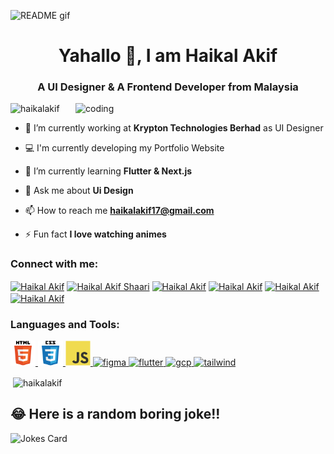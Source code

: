 ![README gif](https://user-images.githubusercontent.com/92365722/203189228-bb280470-e56b-4691-b79b-4bd0b3426e26.gif)

<h1 align="center">Yahallo 👋, I am Haikal Akif</h1>
<h3 align="center">A UI Designer & A Frontend Developer from Malaysia</h3>
<img align="right" alt="coding" width="400" src="https://media1.giphy.com/media/lXHwJv89PvdN200Anr/giphy.gif?cid=ecf05e47rvr141o0swdybiuicl7vvefdfzmmz3pse51zit2g&rid=giphy.gif&ct=g">

<p align="left"> <img src="https://komarev.com/ghpvc/?username=haikalakif&label=Profile%20views&color=0e75b6&style=flat" alt="haikalakif" /> </p>

- 🔭 I’m currently working at **Krypton Technologies Berhad** as UI Designer

- 💻 I'm currently developing my Portfolio Website

- 🌱 I’m currently learning **Flutter & Next.js**

- 💬 Ask me about **Ui Design**

- 📫 How to reach me **haikalakif17@gmail.com**

- ⚡ Fun fact **I love watching animes**

<h3 align="left">Connect with me:</h3>
<p align="left">
<a href="https://instagram.com/eykxl.s" target="blank"><img align="center" src="https://raw.githubusercontent.com/rahuldkjain/github-profile-readme-generator/master/src/images/icons/Social/instagram.svg" alt="Haikal Akif" height="30" width="40" /></a>
<a href="https://linkedin.com/in/haikalakifshaari" target="blank"><img align="center" src="https://raw.githubusercontent.com/rahuldkjain/github-profile-readme-generator/master/src/images/icons/Social/linked-in-alt.svg" alt="Haikal Akif Shaari" height="30" width="40" /></a>
<a href="https://stackoverflow.com/users/17348257/kal" target="blank"><img align="center" src="https://raw.githubusercontent.com/rahuldkjain/github-profile-readme-generator/master/src/images/icons/Social/stack-overflow.svg" alt="Haikal Akif" height="30" width="40" /></a>
<a href="https://dribbble.com/HaikalAkif" target="blank"><img align="center" src="https://raw.githubusercontent.com/rahuldkjain/github-profile-readme-generator/master/src/images/icons/Social/dribbble.svg" alt="Haikal Akif" height="30" width="40" /></a>
<a href="https://codepen.io/HaikalAkif" target="blank"><img align="center" src="https://raw.githubusercontent.com/rahuldkjain/github-profile-readme-generator/master/src/images/icons/Social/codepen.svg" alt="Haikal Akif" height="30" width="40" /></a>
<a href="https://www.leetcode.com/HaikalAkif" target="blank"><img align="center" src="https://raw.githubusercontent.com/rahuldkjain/github-profile-readme-generator/master/src/images/icons/Social/leet-code.svg" alt="Haikal Akif" height="30" width="40" /></a>
</p>

<h3 align="left">Languages and Tools:</h3>
<p align="left"> <a href="https://www.w3.org/html/" target="_blank" rel="noreferrer"> <img src="https://raw.githubusercontent.com/devicons/devicon/master/icons/html5/html5-original-wordmark.svg" alt="html5" width="40" height="40"/> </a> <a href="https://www.w3schools.com/css/" target="_blank" rel="noreferrer"> <img src="https://raw.githubusercontent.com/devicons/devicon/master/icons/css3/css3-original-wordmark.svg" alt="css3" width="40" height="40"/> </a> <a href="https://developer.mozilla.org/en-US/docs/Web/JavaScript" target="_blank" rel="noreferrer"> <img src="https://raw.githubusercontent.com/devicons/devicon/master/icons/javascript/javascript-original.svg" alt="javascript" width="40" height="40"/> </a> <a href="https://www.figma.com/" target="_blank" rel="noreferrer"> <img src="https://www.vectorlogo.zone/logos/figma/figma-icon.svg" alt="figma" width="40" height="40"/> </a> <a href="https://flutter.dev" target="_blank" rel="noreferrer"> <img src="https://www.vectorlogo.zone/logos/flutterio/flutterio-icon.svg" alt="flutter" width="40" height="40"/> </a> <a href="https://cloud.google.com" target="_blank" rel="noreferrer"> <img src="https://www.vectorlogo.zone/logos/google_cloud/google_cloud-icon.svg" alt="gcp" width="40" height="40"/> </a>   <a href="https://tailwindcss.com/" target="_blank" rel="noreferrer"> <img src="https://www.vectorlogo.zone/logos/tailwindcss/tailwindcss-icon.svg" alt="tailwind" width="40" height="40"/> </a> </p>

<p>&nbsp;<img align="center" src="https://github-readme-stats.vercel.app/api?username=haikalakif&show_icons=true&locale=en" alt="haikalakif" /></p>

## 😂 Here is a random boring joke!!
![Jokes Card](https://readme-jokes.vercel.app/api)

